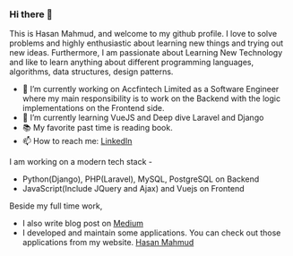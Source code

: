 ### Hi there 👋

This is Hasan Mahmud, and welcome to my github profile. I love to solve problems and highly enthusiastic about learning new things and trying out new ideas. Furthermore, I am passionate about Learning New Technology and like to learn anything about different programming languages, algorithms, data structures, design patterns.

- 🔭 I’m currently working on Accfintech Limited as a Software Engineer where my main responsibility is to work on the Backend with the logic implementations on the Frontend side.
- 🌱 I’m currently learning VueJS and Deep dive Laravel and Django
- 📚 My favorite past time is reading book.
- 📫 How to reach me: [LinkedIn](https://www.linkedin.com/in/codemechanix/)

I am working on a modern tech stack -
- Python(Django), PHP(Laravel), MySQL, PostgreSQL on Backend
- JavaScript(Include JQuery and Ajax) and Vuejs on Frontend

Beside my full time work,
- I also write blog post on [Medium](https://medium.com/@codemechanix)
- I developed and maintain some applications. You can check out those applications from my website. [Hasan Mahmud](https://codemechanix.github.io/Home/)
<!--
- 👯 I’m looking to collaborate on ...
- 🤔 I’m looking for help with ...
- 💬 Ask me about ...
- 😄 Pronouns: ...
- ⚡ Fun fact: ...
-->
